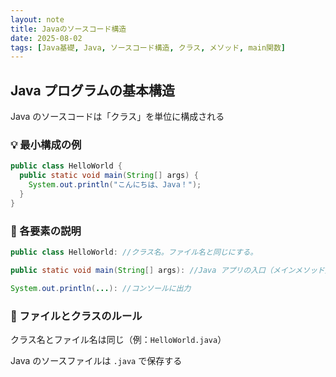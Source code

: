 ```yaml
---
layout: note
title: Javaのソースコード構造
date: 2025-08-02
tags: [Java基礎, Java, ソースコード構造, クラス, メソッド, main関数]
---
```


## Java プログラムの基本構造

Java のソースコードは「クラス」を単位に構成される

### 💡 最小構成の例

```java
public class HelloWorld {
  public static void main(String[] args) {
    System.out.println("こんにちは、Java！");
  }
}
```

### 🧱 各要素の説明

```java
public class HelloWorld: //クラス名。ファイル名と同じにする。

public static void main(String[] args): //Java アプリの入口（メインメソッド）

System.out.println(...): //コンソールに出力
```

### 📂 ファイルとクラスのルール

クラス名とファイル名は同じ（例：`HelloWorld.java`）

Java のソースファイルは `.java` で保存する
